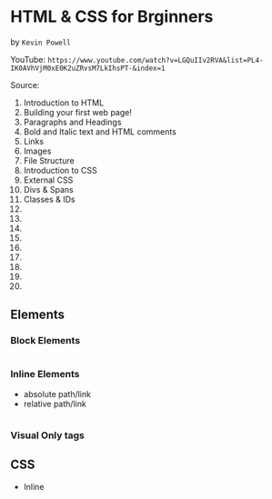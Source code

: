 # HTML & CSS for Brginners

by `Kevin Powell`

YouTube: `https://www.youtube.com/watch?v=LGQuIIv2RVA&list=PL4-IK0AVhVjM0xE0K2uZRvsM7LkIhsPT-&index=1`

Source:

01. Introduction to HTML
02. Building your first web page!
03. Paragraphs and Headings
04. Bold and Italic text and HTML comments
05. Links
06. Images
07. File Structure
08. Introduction to CSS
09. External CSS
10. Divs & Spans
11. Classes & IDs
12.
13.
14.
15.
16.
17.
18.
19.
20.

## Elements

### Block Elements

<h1></h1>
<h2></h2>
<h3></h3>
<h4></h4>
<h5></h5>
<h6></h6>

<p></p>

### Inline Elements

<strong></strong>
<em></em>
<a></a>
   - absolute path/link
   - relative path/link
<img />

### Visual Only tags

<b></b>
<i></i>

## CSS

* Inline